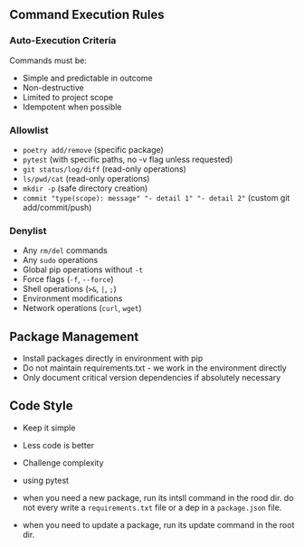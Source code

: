 ## Command Execution Rules
### Auto-Execution Criteria
Commands must be:
- Simple and predictable in outcome
- Non-destructive
- Limited to project scope
- Idempotent when possible

### Allowlist
- `poetry add/remove` (specific package)
- `pytest` (with specific paths, no -v flag unless requested)
- `git status/log/diff` (read-only operations)
- `ls/pwd/cat` (read-only operations)
- `mkdir -p` (safe directory creation)
- `commit "type(scope): message" "- detail 1" "- detail 2"` (custom git add/commit/push)

### Denylist
- Any `rm/del` commands
- Any `sudo` operations
- Global pip operations without `-t`
- Force flags (`-f`, `--force`)
- Shell operations (`>&`, `|`, `;`)
- Environment modifications
- Network operations (`curl`, `wget`)


## Package Management
- Install packages directly in environment with pip
- Do not maintain requirements.txt - we work in the environment directly
- Only document critical version dependencies if absolutely necessary

## Code Style
- Keep it simple
- Less code is better
- Challenge complexity 

- using pytest
- when you need a new package, run its intsll command in the rood dir. do not every write a `requirements.txt` file or a dep in a `package.json` file.
- when you need to update a package, run its update command in the root dir.